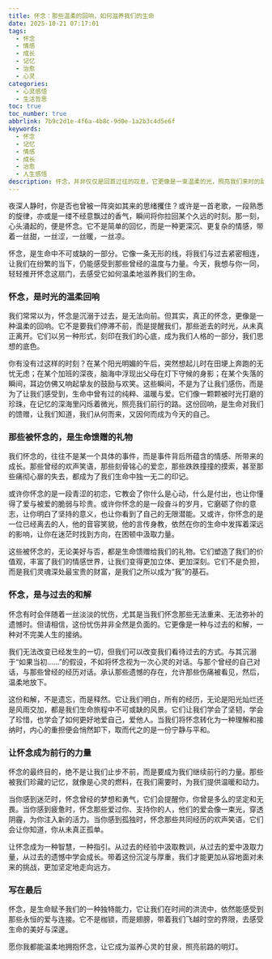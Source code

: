 ```yaml
---
title: 怀念：那些温柔的回响，如何滋养我们的生命
date: 2025-10-21 07:17:01
tags:
  - 怀念
  - 情感
  - 成长
  - 记忆
  - 治愈
  - 心灵
categories:
  - 心灵感悟
  - 生活哲思
toc: true
toc_number: true
abbrlink: 7b9c2d1e-4f6a-4b8c-9d0e-1a2b3c4d5e6f
keywords:
  - 怀念
  - 记忆
  - 情感
  - 成长
  - 治愈
  - 人生感悟
description: 怀念，并非仅仅是回首过往的叹息，它更像是一束温柔的光，照亮我们来时的路，也温暖我们前行的心。这篇文章将带你走进怀念的深处，感受那些被时光沉淀的爱与力量，学会与过去和解，让记忆成为滋养生命的源泉。
---
```


夜深人静时，你是否也曾被一阵突如其来的思绪攫住？或许是一首老歌，一段熟悉的旋律，亦或是一缕不经意飘过的香气，瞬间将你拉回某个久远的时刻。那一刻，心头涌起的，便是怀念。它不是简单的回忆，而是一种更深沉、更复杂的情感，带着一丝甜，一丝涩，一丝暖，一丝凉。

怀念，是生命中不可或缺的一部分。它像一条无形的线，将我们与过去紧密相连，让我们在纷繁的当下，仍能感受到那些曾经的温度与力量。今天，我想与你一同，轻轻推开怀念这扇门，去感受它如何温柔地滋养我们的生命。

### 怀念，是时光的温柔回响

我们常常以为，怀念是沉溺于过去，是无法向前。但其实，真正的怀念，更像是一种温柔的回响。它不是要我们停滞不前，而是提醒我们，那些逝去的时光，从未真正离开。它们以另一种形式，刻印在我们的心底，成为我们人格的一部分，我们思想的底色。

你有没有过这样的时刻？在某个阳光明媚的午后，突然想起儿时在田埂上奔跑的无忧无虑；在某个加班的深夜，脑海中浮现出父母在灯下守候的身影；在某个失落的瞬间，耳边仿佛又响起挚友的鼓励与欢笑。这些瞬间，不是为了让我们感伤，而是为了让我们感受到，生命中曾有过的纯粹、温暖与爱。它们像一颗颗被时光打磨的珍珠，在记忆的深海里闪烁着微光，照亮我们前行的路。这份回响，是生命对我们的馈赠，让我们知道，我们从何而来，又因何而成为今天的自己。

### 那些被怀念的，是生命馈赠的礼物

我们怀念的，往往不是某一个具体的事件，而是事件背后所蕴含的情感、所带来的成长。那些曾经的欢声笑语，那些刻骨铭心的爱恋，那些跌跌撞撞的摸索，甚至那些痛彻心扉的失去，都成为了我们生命中独一无二的印记。

或许你怀念的是一段青涩的初恋，它教会了你什么是心动，什么是付出，也让你懂得了爱与被爱的脆弱与珍贵。或许你怀念的是一段奋斗的岁月，它磨砺了你的意志，让你明白了坚持的意义，也让你看到了自己的无限潜能。又或许，你怀念的是一位已经离去的人，他的音容笑貌，他的言传身教，依然在你的生命中发挥着深远的影响，让你在迷茫时找到方向，在困顿中汲取力量。

这些被怀念的，无论美好与否，都是生命馈赠给我们的礼物。它们塑造了我们的价值观，丰富了我们的情感世界，让我们变得更加立体、更加深刻。它们不是负担，而是我们灵魂深处最宝贵的财富，是我们之所以成为“我”的基石。

### 怀念，是与过去的和解

怀念有时会伴随着一丝淡淡的忧伤，尤其是当我们怀念那些无法重来、无法弥补的遗憾时。但请相信，这份忧伤并非全然是负面的。它更像是一种与过去的和解，一种对不完美人生的接纳。

我们无法改变已经发生的一切，但我们可以改变我们看待过去的方式。与其沉溺于“如果当初……”的假设，不如将怀念视为一次心灵的对话。与那个曾经的自己对话，与那些曾经的经历对话。承认那些遗憾的存在，允许那些伤痛被看见，然后，温柔地放下。

这份和解，不是遗忘，而是释然。它让我们明白，所有的经历，无论是阳光灿烂还是风雨交加，都是我们生命旅程中不可或缺的风景。它们让我们学会了坚韧，学会了珍惜，也学会了如何更好地爱自己，爱他人。当我们将怀念转化为一种理解和接纳时，内心的重担便会悄然卸下，取而代之的是一份宁静与平和。

### 让怀念成为前行的力量

怀念的最终目的，绝不是让我们止步不前，而是要成为我们继续前行的力量。那些被我们珍藏的记忆，就像是心灵的燃料，在我们需要时，为我们提供温暖和动力。

当你感到迷茫时，怀念曾经的梦想和勇气，它们会提醒你，你曾是多么的坚定和无畏。当你感到疲惫时，怀念那些爱过你、支持你的人，他们的爱会像一束光，穿透阴霾，为你注入新的活力。当你感到孤独时，怀念那些共同经历的欢声笑语，它们会让你知道，你从未真正孤单。

让怀念成为一种智慧，一种指引。从过去的经验中汲取教训，从过去的爱中汲取力量，从过去的遗憾中学会成长。带着这份沉淀与厚重，我们才能更加从容地面对未来的挑战，更加坚定地走向远方。

### 写在最后

怀念，是生命赋予我们的一种独特能力，它让我们在时间的洪流中，依然能感受到那些永恒的爱与连接。它不是枷锁，而是翅膀，带着我们飞越时空的界限，去感受生命的美好与深邃。

愿你我都能温柔地拥抱怀念，让它成为滋养心灵的甘泉，照亮前路的明灯。
